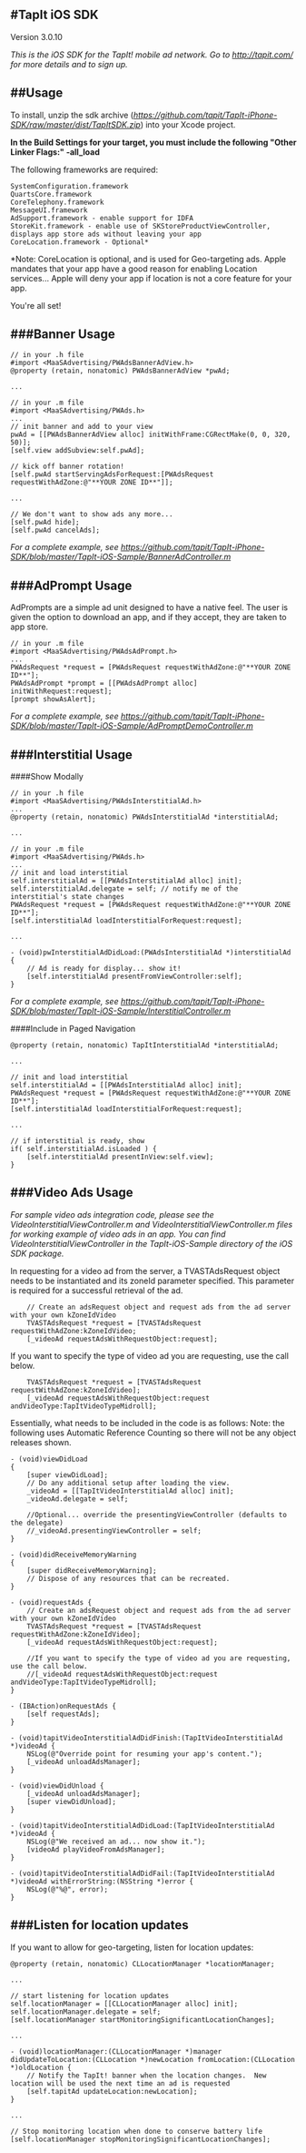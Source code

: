 #TapIt iOS SDK
--------------

Version 3.0.10

*This is the iOS SDK for the TapIt! mobile ad network.  Go to http://tapit.com/ for more details and to sign up.*


##Usage
--------------
To install, unzip the sdk archive (*https://github.com/tapit/TapIt-iPhone-SDK/raw/master/dist/TapItSDK.zip*) into your Xcode project.

**In the Build Settings for your target, you must include the following "Other Linker Flags:" -all_load**

The following frameworks are required:

~~~~
SystemConfiguration.framework
QuartsCore.framework
CoreTelephony.framework
MessageUI.framework
AdSupport.framework - enable support for IDFA
StoreKit.framework - enable use of SKStoreProductViewController, displays app store ads without leaving your app
CoreLocation.framework - Optional*
~~~~
*Note: CoreLocation is optional, and is used for Geo-targeting ads.  Apple mandates that your app have a good reason for enabling Location services... Apple will deny your app if location is not a core feature for your app.

You're all set!

###Banner Usage
--------------
~~~~
// in your .h file
#import <MaaSAdvertising/PWAdsBannerAdView.h>
@property (retain, nonatomic) PWAdsBannerAdView *pwAd;

...

// in your .m file
#import <MaaSAdvertising/PWAds.h>
...
// init banner and add to your view
pwAd = [[PWAdsBannerAdView alloc] initWithFrame:CGRectMake(0, 0, 320, 50)];
[self.view addSubview:self.pwAd];

// kick off banner rotation!
[self.pwAd startServingAdsForRequest:[PWAdsRequest requestWithAdZone:@"**YOUR ZONE ID**"]];

...

// We don't want to show ads any more...
[self.pwAd hide];
[self.pwAd cancelAds];
~~~~

*For a complete example, see https://github.com/tapit/TapIt-iPhone-SDK/blob/master/TapIt-iOS-Sample/BannerAdController.m*

###AdPrompt Usage
--------------
AdPrompts are a simple ad unit designed to have a native feel.  The user is given the option to download an app, and if they accept, they are taken to app store.

~~~~
// in your .m file
#import <MaaSAdvertising/PWAdsAdPrompt.h>
...
PWAdsRequest *request = [PWAdsRequest requestWithAdZone:@"**YOUR ZONE ID**"];
PWAdsAdPrompt *prompt = [[PWAdsAdPrompt alloc] initWithRequest:request];
[prompt showAsAlert];
~~~~

*For a complete example, see https://github.com/tapit/TapIt-iPhone-SDK/blob/master/TapIt-iOS-Sample/AdPromptDemoController.m*

###Interstitial Usage
------------------
####Show Modally

~~~~
// in your .h file
#import <MaaSAdvertising/PWAdsInterstitialAd.h>
...
@property (retain, nonatomic) PWAdsInterstitialAd *interstitialAd;

...

// in your .m file
#import <MaaSAdvertising/PWAds.h>
...
// init and load interstitial
self.interstitialAd = [[PWAdsInterstitialAd alloc] init];
self.interstitialAd.delegate = self; // notify me of the interstitial's state changes
PWAdsRequest *request = [PWAdsRequest requestWithAdZone:@"**YOUR ZONE ID**"];
[self.interstitialAd loadInterstitialForRequest:request];

...

- (void)pwInterstitialAdDidLoad:(PWAdsInterstitialAd *)interstitialAd {
    // Ad is ready for display... show it!
    [self.interstitialAd presentFromViewController:self];
}
~~~~
*For a complete example, see https://github.com/tapit/TapIt-iPhone-SDK/blob/master/TapIt-iOS-Sample/InterstitialController.m*

####Include in Paged Navigation
    
~~~~
@property (retain, nonatomic) TapItInterstitialAd *interstitialAd;

...

// init and load interstitial
self.interstitialAd = [[PWAdsInterstitialAd alloc] init];
PWAdsRequest *request = [PWAdsRequest requestWithAdZone:@"**YOUR ZONE ID**"];
[self.interstitialAd loadInterstitialForRequest:request];

...

// if interstitial is ready, show
if( self.interstitialAd.isLoaded ) {
    [self.interstitialAd presentInView:self.view];
}
~~~~

###Video Ads Usage
--------------

*For sample video ads integration code, please see the VideoInterstitialViewController.m and VideoInterstitialViewController.m files for working example of video ads in an app.  You can find VideoInterstitialViewController in the TapIt-iOS-Sample directory of the iOS SDK package.*

In requesting for a video ad from the server, a TVASTAdsRequest object needs to be instantiated and its zoneId parameter specified.  This parameter is required for a successful
retrieval of the ad.

~~~~    
    // Create an adsRequest object and request ads from the ad server with your own kZoneIdVideo
    TVASTAdsRequest *request = [TVASTAdsRequest requestWithAdZone:kZoneIdVideo;
    [_videoAd requestAdsWithRequestObject:request];
~~~~

If you want to specify the type of video ad you are requesting, use the call below.

~~~~    
    TVASTAdsRequest *request = [TVASTAdsRequest requestWithAdZone:kZoneIdVideo];
    [_videoAd requestAdsWithRequestObject:request andVideoType:TapItVideoTypeMidroll];
~~~~

Essentially, what needs to be included in the code is as follows:
Note: the following uses Automatic Reference Counting so there will not be any object releases shown.

~~~~
- (void)viewDidLoad
{
    [super viewDidLoad];
	// Do any additional setup after loading the view.
    _videoAd = [[TapItVideoInterstitialAd alloc] init];
    _videoAd.delegate = self;
    
    //Optional... override the presentingViewController (defaults to the delegate)
    //_videoAd.presentingViewController = self;
}

- (void)didReceiveMemoryWarning
{
    [super didReceiveMemoryWarning];
    // Dispose of any resources that can be recreated.
}

- (void)requestAds {    
    // Create an adsRequest object and request ads from the ad server with your own kZoneIdVideo
    TVASTAdsRequest *request = [TVASTAdsRequest requestWithAdZone:kZoneIdVideo];
    [_videoAd requestAdsWithRequestObject:request];
    
    //If you want to specify the type of video ad you are requesting, use the call below.
    //[_videoAd requestAdsWithRequestObject:request andVideoType:TapItVideoTypeMidroll];
}

- (IBAction)onRequestAds {
    [self requestAds];
}

- (void)tapitVideoInterstitialAdDidFinish:(TapItVideoInterstitialAd *)videoAd {
    NSLog(@"Override point for resuming your app's content.");
    [_videoAd unloadAdsManager];
}

- (void)viewDidUnload {
    [_videoAd unloadAdsManager];
    [super viewDidUnload];
}

- (void)tapitVideoInterstitialAdDidLoad:(TapItVideoInterstitialAd *)videoAd {
    NSLog(@"We received an ad... now show it.");
    [videoAd playVideoFromAdsManager];
}

- (void)tapitVideoInterstitialAdDidFail:(TapItVideoInterstitialAd *)videoAd withErrorString:(NSString *)error {
    NSLog(@"%@", error);
}
~~~~

###Listen for location updates
--------------
If you want to allow for geo-targeting, listen for location updates:

~~~~
@property (retain, nonatomic) CLLocationManager *locationManager;

...

// start listening for location updates
self.locationManager = [[CLLocationManager alloc] init];
self.locationManager.delegate = self;
[self.locationManager startMonitoringSignificantLocationChanges];

...

- (void)locationManager:(CLLocationManager *)manager didUpdateToLocation:(CLLocation *)newLocation fromLocation:(CLLocation *)oldLocation {
    // Notify the TapIt! banner when the location changes.  New location will be used the next time an ad is requested
    [self.tapitAd updateLocation:newLocation];
}

...

// Stop monitoring location when done to conserve battery life
[self.locationManager stopMonitoringSignificantLocationChanges];
~~~~